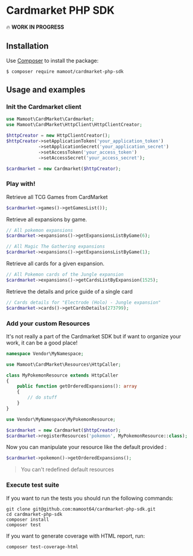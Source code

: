 # Cardmarket PHP SDK

:fire: **WORK IN PROGRESS**

Installation
------------

Use [Composer](http://getcomposer.org/) to install the package:

```
$ composer require mamoot/cardmarket-php-sdk
```

Usage and examples
-------

### Init the Cardmarket client
```php
use Mamoot\CardMarket\Cardmarket;
use Mamoot\CardMarket\HttpClient\HttpClientCreator;

$httpCreator = new HttpClientCreator();
$httpCreator->setApplicationToken('your_application_token')
            ->setApplicationSecret('your_application_secret')
            ->setAccessToken('your_access_token')
            ->setAccessSecret('your_access_secret');

$cardmarket = new Cardmarket($httpCreator);
```

### Play with!

Retrieve all TCG Games from CardMarket   

```php
$cardmarket->games()->getGamesList());
```

Retrieve all expansions by game.   
 
```php
// All pokemon expansions
$cardmarket->expansions()->getExpansionsListByGame(6);

// All Magic The Gathering expansions
$cardmarket->expansions()->getExpansionsListByGame(1);
```

Retrieve all cards for a given expansion.

```php
// All Pokemon cards of the Jungle expansion
$cardmarket->expansions()->getCardsListByExpansion(1525);
```

Retrieve the details and price guide of a single card   

```php
// Cards details for "Electrode (Holo) - Jungle expansion"
$cardmarket->cards()->getCardsDetails(273799);
```

### Add your custom Resources

It's not really a part of the Cardmarket SDK but if want to organize your work, it can be a good place!

````php
namespace Vendor\MyNamespace;

use Mamoot\CardMarket\Resources\HttpCaller;

class MyPokemonResource extends HttpCaller
{
    public function getOrderedExpansions(): array
    {
        // do stuff
    }
}
````

```php
use Vendor\MyNamespace\MyPokemonResource;

$cardmarket = new Cardmarket($httpCreator);
$cardmarket->registerResources('pokemon', MyPokemonResource::class);
```

Now you can manipulate your resource like the default provided :

```php
$cardmarket->pokemon()->getOrderedExpansions();
```

> You can't redefined default resources

### Execute test suite

If you want to run the tests you should run the following commands: 

```terminal
git clone git@github.com:mamoot64/cardmarket-php-sdk.git
cd cardmarket-php-sdk
composer install
composer test
```

If you want to generate coverage with HTML report, run:
```terminal
composer test-coverage-html
```